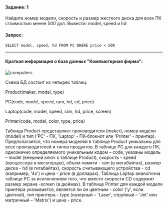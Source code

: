 #### Задание: 1

Найдите номер модели, скорость и размер жесткого диска для всех ПК стоимостью менее 500 дол. Вывести: model, speed и hd 

#### Запрос:

`SELECT model, speed, hd FROM PC WHERE price < 500`
___
#### Краткая информация о базе данных "Компьютерная фирма":
![computers](https://github.com/user-attachments/assets/e3e2bc5d-ea98-466e-b220-00c57830618d)

Схема БД состоит из четырех таблиц:

Product(maker, model, type)

PC(code, model, speed, ram, hd, cd, price)

Laptop(code, model, speed, ram, hd, price, screen)

Printer(code, model, color, type, price)

Таблица Product представляет производителя (maker), номер модели (model) и тип ('PC' - ПК, 'Laptop' - ПК-блокнот или 'Printer' - принтер).
Предполагается, что номера моделей в таблице Product уникальны для всех производителей и типов продуктов. В таблице PC для каждого ПК, 
однозначно определяемого уникальным кодом – code, указаны модель – model (внешний ключ к таблице Product), скорость - speed (процессора в мегагерцах), 
объем памяти - ram (в мегабайтах), размер диска - hd (в гигабайтах), скорость считывающего устройства - cd (например, '4x') и цена - price (в долларах). 
Таблица Laptop аналогична таблице РС за исключением того, что вместо скорости CD содержит размер экрана -screen (в дюймах). В таблице Printer для каждой модели принтера указывается, 
является ли он цветным - color ('y', если цветной), тип принтера - type (лазерный – 'Laser', струйный – 'Jet' или матричный – 'Matrix') и цена - price.

